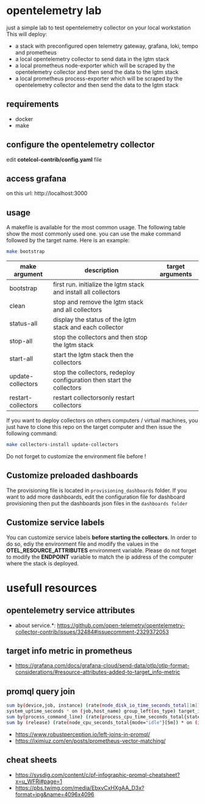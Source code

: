 # opentelemetry lab

just a simple lab to test opentelemetry collector on your local workstation
This will deploy: 
- a stack with preconfigured open telemetry gateway, grafana, loki, tempo and prometheus
- a local opentelemetry collector to send data in the lgtm stack
- a local prometheus node-exporter which will be scraped by the opentelemetry collector and then send the data to the lgtm stack 
- a local prometheus process-exporter which will be scraped by the opentelemetry collector and then send the data to the lgtm stack 

## requirements

- docker
- make

## configure the opentelemetry collector

edit **cotelcol-contrib/config.yaml** file

## access grafana 

on this url: http://localhost:3000

## usage

A makefile is available for the most common usage. The following table show the most commonly used one. 
you can use the make command followed by the target name. Here is an example: 

```bash
make bootstrap
```

|make argument|description|target arguments|
|---|---|---|
|bootstrap|first run. initialize the lgtm stack and install all collectors ||
|clean|stop and remove the lgtm stack and all collectors||
|status-all|display the status of the lgtm stack and each collector||
|stop-all|stop the collectors and then stop the lgtm stack||
|start-all|start the lgtm stack then the collectors||
|update-collectors|stop the collectors, redeploy configuration then start the collectors||
|restart-collectors|restart collectorsonly restart collectors||

If you want to deploy collectors on others computers / virtual machines, you just have to clone this repo on the target computer and then issue the following command: 

```bash
make collectors-install update-collectors
```

Do not forget to customize the environment file before !

## Customize preloaded dashboards

The provisioning file is located in ```provisioning_dashboards``` folder. If you want to add more dashboards, edit the configuration file for dashboard provisioning then put the dashboards json files in the ```dashboards folder```

## Customize service labels 

You can customize service labels **before starting the collectors**. In order to do so, ediy the environment file and modify the values in the **OTEL_RESOURCE_ATTRIBUTES** environment variable. Please do not forget to modify the **ENDPOINT**  variable to match the ip address of the computer where the stack is deployed. 

# usefull resources

## opentelemetry service attributes

- about service.*: https://github.com/open-telemetry/opentelemetry-collector-contrib/issues/32484#issuecomment-2329372053

## target info metric in prometheus

- https://grafana.com/docs/grafana-cloud/send-data/otlp/otlp-format-considerations/#resource-attributes-added-to-target_info-metric

## promql query join

```bash
sum by(device,job, instance) (rate(node_disk_io_time_seconds_total[1m])) * on (job, instance) group_left (nodename,sysname) node_uname_info
system_uptime_seconds * on (job,host_name) group_left(os_type) target_info{process_pid=""}
sum by(process_command_line) (rate(process_cpu_time_seconds_total{state="wait"}[1m]) * on (job) group_left(process_command_line) target_info{http_scheme=""} )
sum by (release) (rate(node_cpu_seconds_total{mode="idle"}[5m]) * on (instance) group_left(release) node_uname_info)
```

- https://www.robustperception.io/left-joins-in-promql/
- https://iximiuz.com/en/posts/prometheus-vector-matching/

## cheat sheets

- https://sysdig.com/content/c/pf-infographic-promql-cheatsheet?x=u_WFRi#page=1
- https://pbs.twimg.com/media/EbxvCxHXgAA_D3x?format=jpg&name=4096x4096

